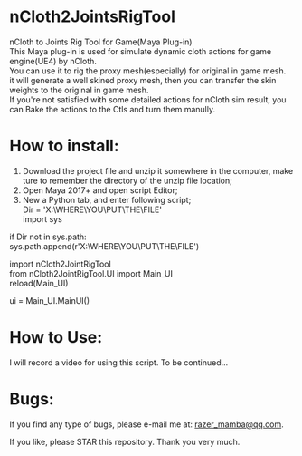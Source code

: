 # nCloth2JointsRigTool
nCloth to Joints Rig Tool for Game(Maya Plug-in)  
This Maya plug-in is used for simulate dynamic cloth actions for game engine(UE4) by nCloth.  
You can use it to rig the proxy mesh(especially) for original in game mesh.  
it will generate a well skined proxy mesh, then you can transfer the skin weights to the original in game mesh.  
If you're not satisfied with some detailed actions for nCloth sim result, you can Bake the actions to the Ctls and turn them manully.  

# How to install:
1. Download the project file and unzip it somewhere in the computer, make ture to remember the directory of the unzip file location;  
2. Open Maya 2017+ and open script Editor;  
3. New a Python tab, and enter following script;  
Dir = 'X:\WHERE\YOU\PUT\THE\FILE'  
import sys  

if Dir not in sys.path:		
				sys.path.append(r'X:\WHERE\YOU\PUT\THE\FILE') 

import nCloth2JointRigTool  
from nCloth2JointRigTool.UI import Main_UI  
reload(Main_UI)  

ui = Main_UI.MainUI()  

# How to Use:
I will record a video for using this script. To be continued...    

# Bugs:  
If you find any type of bugs, please e-mail me at: razer_mamba@qq.com.    
    
If you like, please STAR this repository. Thank you very much.    
